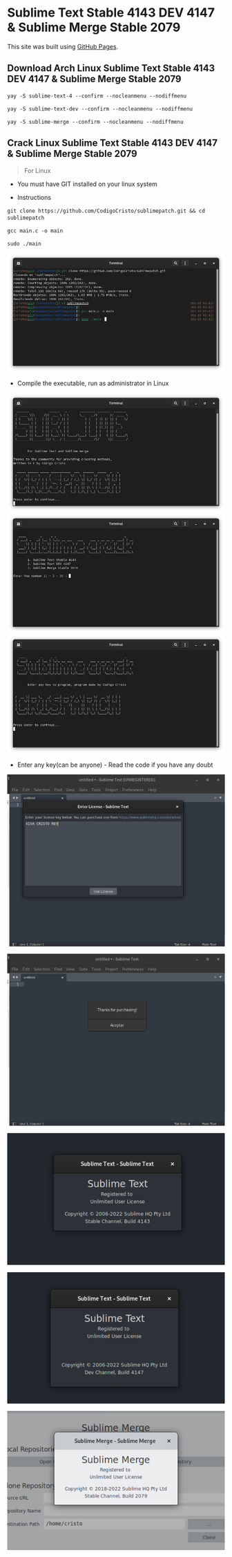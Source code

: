 # Sublime Text Stable 4143 DEV 4147 & Sublime Merge Stable 2079

This site was built using [GitHub Pages](https://gist.github.com/maboloshi/feaa63c35f4c2baab24c9aaf9b3f4e47).

## Download Arch Linux Sublime Text Stable 4143 DEV 4147 & Sublime Merge Stable 2079

```
yay -S sublime-text-4 --confirm --nocleanmenu --nodiffmenu
```
```
yay -S sublime-text-dev --confirm --nocleanmenu --nodiffmenu
```
```
yay -S sublime-merge --confirm --nocleanmenu --nodiffmenu
```


## Crack Linux Sublime Text Stable 4143 DEV 4147 & Sublime Merge Stable 2079

> For Linux

- You must have GIT installed on your linux system

- Instructions

```
git clone https://github.com/CodigoCristo/sublimepatch.git && cd sublimepatch
```
```
gcc main.c -o main
```
```
sudo ./main
```

![image](https://github.com/CodigoCristo/sublimepatch/blob/main/capturas/Captura%20desde%202023-01-16%2002-12-51.png)


- Compile the executable, run as administrator in Linux

![image](https://github.com/CodigoCristo/sublimepatch/blob/main/capturas/Captura%20desde%202023-01-16%2002-13-52.png)
![image](https://github.com/CodigoCristo/sublimepatch/blob/main/capturas/Captura%20desde%202023-01-16%2002-14-10.png)
![image](https://github.com/CodigoCristo/sublimepatch/blob/main/capturas/Captura%20desde%202023-01-16%2002-16-47.png)


- Enter any key(can be anyone) - Read the code if you have any doubt



![image](https://github.com/CodigoCristo/sublimepatch/blob/main/capturas/Captura%20desde%202023-01-16%2002-25-41.png)

![image](https://github.com/CodigoCristo/sublimepatch/blob/main/capturas/Captura%20desde%202023-01-16%2002-25-46.png)

![image](https://github.com/CodigoCristo/sublimepatch/blob/main/capturas/Captura%20desde%202023-01-16%2002-29-56.png)

![image](https://github.com/CodigoCristo/sublimepatch/blob/main/capturas/Captura%20desde%202023-01-16%2002-27-24.png)

![image](https://github.com/CodigoCristo/sublimepatch/blob/main/capturas/Captura%20desde%202023-01-16%2002-08-26.png?raw=true)

